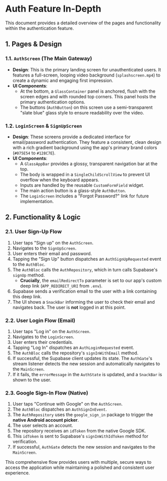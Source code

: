 # Auth Feature In-Depth

This document provides a detailed overview of the pages and functionality within the authentication feature.

## 1. Pages & Design

### 1.1. `AuthScreen` (The Main Gateway)

-   **Design**: This is the primary landing screen for unauthenticated users. It features a full-screen, looping video background (`splashscreen.mp4`) to create a dynamic and engaging first impression.
-   **UI Components**:
    -   At the bottom, a `GlassContainer` panel is anchored, flush with the screen edges and with rounded top corners. This panel hosts the primary authentication options.
    -   The buttons (`AuthButton`) on this screen use a semi-transparent "slate blue" glass style to ensure readability over the video.

### 1.2. `LoginScreen` & `SignUpScreen`

-   **Design**: These screens provide a dedicated interface for email/password authentication. They feature a consistent, clean design with a rich gradient background using the app's primary brand colors (`#075E54` to `#128C7E`).
-   **UI Components**:
    -   A `GlassAppBar` provides a glossy, transparent navigation bar at the top.
    -   The body is wrapped in a `SingleChildScrollView` to prevent UI overflow when the keyboard appears.
    -   Inputs are handled by the reusable `CustomFormField` widget.
    -   The main action button is a glass-style `AuthButton`.
    -   The `LoginScreen` includes a "Forgot Password?" link for future implementation.

## 2. Functionality & Logic

### 2.1. User Sign-Up Flow

1.  User taps "Sign up" on the `AuthScreen`.
2.  Navigates to the `SignUpScreen`.
3.  User enters their email and password.
4.  Tapping the "Sign Up" button dispatches an `AuthSignUpRequested` event to the `AuthBloc`.
5.  The `AuthBloc` calls the `AuthRepository`, which in turn calls Supabase's `signUp` method.
    -   **Crucially**, the `emailRedirectTo` parameter is set to our app's custom deep link (`APP_REDIRECT_URI` from `.env`).
6.  Supabase sends a verification email to the user with a link containing this deep link.
7.  The UI shows a `SnackBar` informing the user to check their email and navigates back. The user is **not** logged in at this point.

### 2.2. User Login Flow (Email)

1.  User taps "Log in" on the `AuthScreen`.
2.  Navigates to the `LoginScreen`.
3.  User enters their credentials.
4.  Tapping "Log In" dispatches an `AuthLoginRequested` event.
5.  The `AuthBloc` calls the repository's `signInWithEmail` method.
6.  If successful, the Supabase client updates its state. The `AuthGate`'s stream listener detects the new session and automatically navigates to the `MainScreen`.
7.  If it fails, the `errorMessage` in the `AuthState` is updated, and a `SnackBar` is shown to the user.

### 2.3. Google Sign-In Flow (Native)

1.  User taps "Continue with Google" on the `AuthScreen`.
2.  The `AuthBloc` dispatches an `AuthSignInEvent`.
3.  The `AuthRepository` uses the `google_sign_in` package to trigger the **native Android account picker**.
4.  The user selects an account.
5.  The repository receives an `idToken` from the native Google SDK.
6.  This `idToken` is sent to Supabase's `signInWithIdToken` method for verification.
7.  If successful, `AuthGate` detects the new session and navigates to the `MainScreen`.

This comprehensive flow provides users with multiple, secure ways to access the application while maintaining a polished and consistent user experience.
